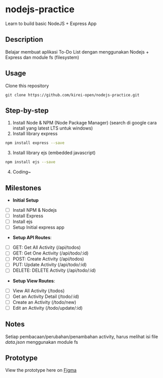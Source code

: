 # nodejs-practice

Learn to build basic NodeJS + Express App

## Description

Belajar membuat aplikasi To-Do List dengan menggunakan Nodejs + Express dan module fs (filesystem)

## Usage
Clone this repository
```
git clone https://github.com/kirei-open/nodejs-practice.git
```

## Step-by-step

1. Install Node & NPM (Node Package Manager) (search di google cara install yang latest LTS untuk windows)
2. Install library express

```bash
npm install express --save
```

3. Install library ejs (embedded javascript)

```bash
npm install ejs --save
```

4. Coding~

## Milestones

- **Initial Setup**

* [ ] Install NPM & Nodejs
* [ ] Install Express
* [ ] Install ejs
* [ ] Setup Initial express app

* **Setup API Routes**:

- [ ] GET: Get All Activity (/api/todos)
- [ ] GET: Get One Activity (/api/todo/:id)
- [ ] POST: Create Activity (/api/todos)
- [ ] PUT: Update Activity (/api/todo/:id)
- [ ] DELETE: DELETE Activity (/api/todo/:id)

* **Setup View Routes**:

- [ ] View All Activity (/todos)
- [ ] Get an Activity Detail (/todo/:id)
- [ ] Create an Activity (/todo/new)
- [ ] Edit an Activity (/todo/update/:id)

## Notes

Setiap pembacaan/perubahan/penambahan activity, harus melihat isi file _data.json_ menggunakan module fs


## Prototype
View the prototype here on [Figma](https://www.figma.com/proto/faV6p1i4bpFxo0itRb5jE1/To-Do-LIst?node-id=1%3A2&scaling=contain)
